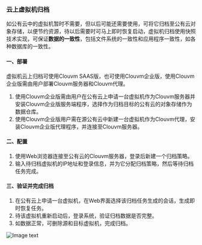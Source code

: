 ### 云上虚拟机归档

如公有云中的虚拟机暂时不需要，但以后可能还需要使用，可将它归档至公有云对象存储，以便节约资源，待以后需要时可马上即时恢复启动，虚拟机归档使用快照技术实现，可保证**数据的一致性**，包括文件系统的一致性和应用程序一致性，如各种数据库的一致性。

#### 一、部署

虚拟机云上归档可使用Clouvm SAAS版，也可使用Clouvm企业版，使用Clouvm企业版需由用户部署Clouvm服务器和Clouvm代理。

 1. 使用Clouvm企业版需由用户在公有云上申请一台虚拟机作为Clouvm服务器并安装Clouvm企业版服务端程序，选择作为归档目标的公有云的对象存储作为数据仓库。
 2. 使用Clouvm企业版用户需在源公有云中新建一台虚拟机作为Clouvm代理，安装Clouvm企业版代理程序，并连接至Clouvm服务器。

#### 二、配置

 1. 使用Web浏览器连接至公有云的Clouvm服务器，登录后新建一个归档策略。
 2. 输入待归档虚拟机的IP地址和登录信息，并为它分配归档策略，然后等待归档任务完成。

#### 三、验证并完成归档

 1. 在公有云上申请一台虚拟机，在Web界面选择该归档任务生成的会话，生成即时恢复任务。
 2. 待该虚拟机重新启动后，登录系统，验证归档数据是否完整。
 3. 如数据正常，可删除源和目标虚拟机，完成归档。

![Image text](/cloud.jpg)
